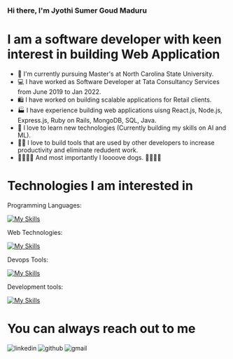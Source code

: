 ### Hi there, I'm Jyothi Sumer Goud Maduru

# I am a software developer with keen interest in building Web Application

- :green_book: I'm currently pursuing Master's at North Carolina State University.
- :computer: I have worked as Software Developer at Tata Consultancy Services from June 2019 to Jan 2022.
- :shopping: I have worked on building scalable applications for Retail clients. 
- :factory: I have experience building web applications uisng React.js, Node.js, Express.js, Ruby on Rails, MongoDB, SQL, Java.
- :robot: I love to learn new technologies (Currently building my skills on AI and ML).
- :man_technologist: I love to build tools that are used by other developers to increase productivity and eliminate redudent work.
- :dog::dog::dog::dog: And most importantly I loooove dogs. :dog::dog::dog::dog:

# Technologies I am interested in

Programming Languages:

[![My Skills](https://skills.thijs.gg/icons?i=js,python,lua,java,cpp,go)](https://skills.thijs.gg)

Web Technologies:

[![My Skills](https://skills.thijs.gg/icons?i=html,css,bootstrap,react,angular,go,java,ruby,mongodb,mysql,nodejs,nextjs,ruby)](https://skills.thijs.gg)


Devops Tools:

[![My Skills](https://skills.thijs.gg/icons?i=docker,kubernetes,aws,ansible,jenkins,nginx,linux,bash,powershell)](https://skills.thijs.gg)


Development tools:

[![My Skills](https://skills.thijs.gg/icons?i=vscode,eclipse,git)](https://skills.thijs.gg)

# You can always reach out to me

[<img align="left" alt="linkedin" src="https://img.shields.io/badge/LinkedIn-0077B5?style=for-the-badge&logo=linkedin&logoColor=white" />](https://www.linkedin.com/in/jyothi-sumer-goud-maduru-4636bb154/) [<img align="left" alt="github" src="https://img.shields.io/badge/GitHub-100000?style=for-the-badge&logo=github&logoColor=red" />](https://github.com/J-Sumer/) [<img align="left" alt="gmail" src="https://img.shields.io/badge/Gmail-D14836?style=for-the-badge&logo=gmail&logoColor=white" />](https://mail.google.com/mail/?view=cm&fs=1&to=jsumermaduru@gmail.com) 

